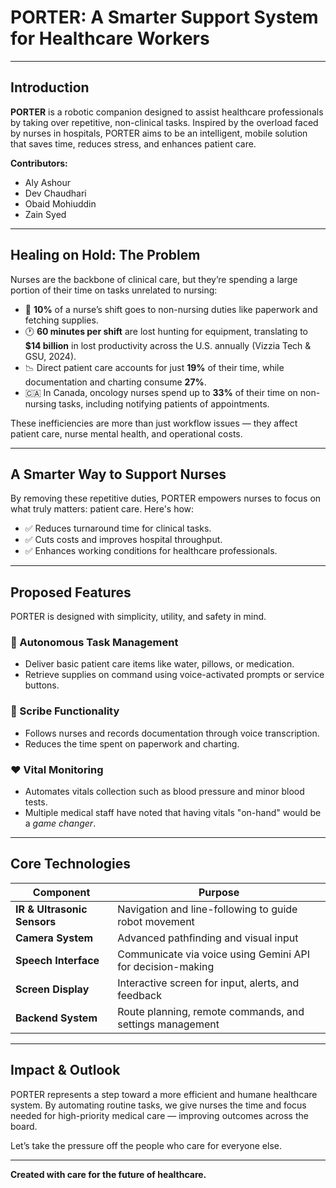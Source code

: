 # PORTER: A Smarter Support System for Healthcare Workers

---

## Introduction

**PORTER** is a robotic companion designed to assist healthcare professionals by taking over repetitive, non-clinical tasks. Inspired by the overload faced by nurses in hospitals, PORTER aims to be an intelligent, mobile solution that saves time, reduces stress, and enhances patient care.

**Contributors:**
- Aly Ashour
- Dev Chaudhari
- Obaid Mohiuddin
- Zain Syed

---

## Healing on Hold: The Problem

Nurses are the backbone of clinical care, but they’re spending a large portion of their time on tasks unrelated to nursing:

- 📄 **10%** of a nurse’s shift goes to non-nursing duties like paperwork and fetching supplies.  
- 🕐 **60 minutes per shift** are lost hunting for equipment, translating to **$14 billion** in lost productivity across the U.S. annually (Vizzia Tech & GSU, 2024).
- 📉 Direct patient care accounts for just **19%** of their time, while documentation and charting consume **27%**.
- 🇨🇦 In Canada, oncology nurses spend up to **33%** of their time on non-nursing tasks, including notifying patients of appointments.

These inefficiencies are more than just workflow issues — they affect patient care, nurse mental health, and operational costs.

---

## A Smarter Way to Support Nurses

By removing these repetitive duties, PORTER empowers nurses to focus on what truly matters: patient care. Here's how:

- ✅ Reduces turnaround time for clinical tasks.
- ✅ Cuts costs and improves hospital throughput.
- ✅ Enhances working conditions for healthcare professionals.

---

## Proposed Features

PORTER is designed with simplicity, utility, and safety in mind.

### 🧠 Autonomous Task Management
- Deliver basic patient care items like water, pillows, or medication.
- Retrieve supplies on command using voice-activated prompts or service buttons.
  
### 📝 Scribe Functionality
- Follows nurses and records documentation through voice transcription.
- Reduces the time spent on paperwork and charting.

### ❤️ Vital Monitoring
- Automates vitals collection such as blood pressure and minor blood tests.
- Multiple medical staff have noted that having vitals "on-hand" would be a *game changer*.

---

## Core Technologies

| Component                | Purpose                                                     |
|-------------------------|-------------------------------------------------------------|
| **IR & Ultrasonic Sensors** | Navigation and line-following to guide robot movement       |
| **Camera System**        | Advanced pathfinding and visual input                      |
| **Speech Interface**     | Communicate via voice using Gemini API for decision-making |
| **Screen Display**  | Interactive screen for input, alerts, and feedback         |
| **Backend System**       | Route planning, remote commands, and settings management   |

---

## Impact & Outlook

PORTER represents a step toward a more efficient and humane healthcare system. By automating routine tasks, we give nurses the time and focus needed for high-priority medical care — improving outcomes across the board.

Let’s take the pressure off the people who care for everyone else.

---

**Created with care for the future of healthcare.**
